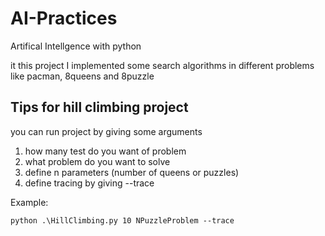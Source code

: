 # AI-Practices
Artifical Intellgence with python

it this project I implemented some search algorithms in different problems like pacman, 8queens and 8puzzle

<h2>Tips for hill climbing project</h2>

<p>you can run project by giving some arguments</p>

<ol>
  <li>how many test do you want of problem</li>
  <li>what problem do you want to solve</li>
  <li>define n parameters (number of queens or puzzles)</li>
  <li>define tracing by giving --trace</li>
</ol>

<p>Example:</p>

<code>python .\HillClimbing.py 10 NPuzzleProblem --trace</code>
